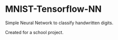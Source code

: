 # MNIST-Tensorflow-NN
Simple Neural Network to classify handwritten digits.

Created for a school project.
